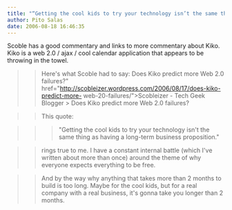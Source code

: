 ```yaml
---
title: "“Getting the cool kids to try your technology isn’t the same thing as having a long-term business proposition.”"
author: Pito Salas
date: 2006-08-18 16:46:35
---
```

Scoble has a good commentary and links to more commentary about Kiko. Kiko is
a web 2.0 / ajax / cool calendar application that appears to be throwing in
the towel.

>>

>> Here's what Scoble had to say:  Does Kiko predict more Web 2.0 failures?"
href="http://scobleizer.wordpress.com/2006/08/17/does-kiko-predict-more-
web-20-failures/">Scobleizer - Tech Geek Blogger > Does Kiko predict more Web
2.0 failures?

>>

>> This quote:

>>

>>> "Getting the cool kids to try your technology isn't the same thing as
having a long-term business proposition."

>>

>> rings true to me. I have a constant internal battle (which I've written
about more than once) around the theme of why everyone expects everything to
be free.

>>

>> And by the way why anything that takes more than 2 months to build is too
long. Maybe for the cool kids, but for a real company with a real business,
it's gonna take you longer than 2 months.


